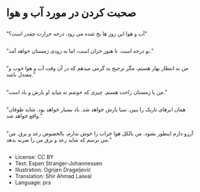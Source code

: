 # صحبت کردن در مورد آب و هوا

##
"آب و هوا این روز ها یخ شده می رود. درجه حرارت چقدر است؟"

##
"نو درجه است. تا هنوز خزان است، اما به زودی زمستان خواهد آمد."

##
"من به انتظار بهار هستم، مگر ترجیح به گرمی میدهم که در آن وقت آب و هوا خوب و معتدل باشد."

##
"من با زمستان راحت هستم. چیزی که خوشم نه میاید او بارش و باد است."

##
"همان ابرهای تاریک را ببین. سبا بارش خواهد شد. باد بسیار خواهد بود. شاید طوفان واقع خواهد شد."

##
"آرزو دارم اینطور نشود. من بالکل هوا خراب را خوش ندارم، بالخصوص رعد و برق. من می ترسم که شاید رعد و برق من را ضربه بدهد."

##
* License: CC BY
* Text: Espen Stranger-Johannessen
* Illustration: Ognjen Drageljević
* Translation: Shir Ahmad Laiwal
* Language: prs
